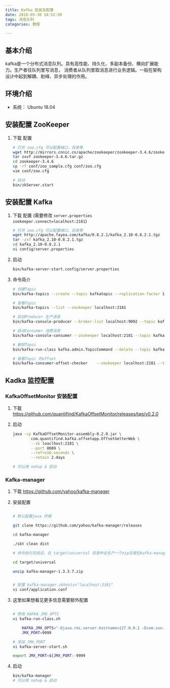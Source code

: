 ```yaml
---
title: Kafka 安装及配置
date: 2018-05-30 10:52:58
tags: 消息队列 
categories: 教程

---
```


## 基本介绍

kafka是一个分布式消息队列。具有高性能、持久化、多副本备份、横向扩展能力。生产者往队列里写消息，
消费者从队列里取消息进行业务逻辑。一般在架构设计中起到解耦、削峰、异步处理的作用。

## 环境介绍

* 系统： Ubuntu 18.04

## 安装配置 ZooKeeper

1. 下载 配置

    ```bash
    # 打开 zoo.cfg 可以配置端口，目录等
    wget http://mirrors.cnnic.cn/apache/zookeeper/zookeeper-3.4.6/zookeeper-3.4.6.tar.gz
    tar zxvf zookeeper-3.4.6.tar.gz
    cd zookeeper-3.4.6
    cp -rf conf/zoo_sample.cfg conf/zoo.cfg
    vim conf/zoo.cfg

    # 启动
    bin/zkServer.start
    ```

## 安装配置 Kafka

1. 下载 配置 (需要修改 `server.properties zookeeper.connect=localhost:2181`)

    ``` bash
    # 打开 zoo.cfg 可以配置端口，目录等
    wget http://apache.fayea.com/kafka/0.8.2.1/kafka_2.10-0.8.2.1.tgz
    tar -zxf kafka_2.10-0.8.2.1.tgz
    cd kafka_2.10-0.8.2.1
    vi config/server.properties
    ```

2. 启动

    ``` bash
    bin/kafka-server-start.config/server.properties
    ```

3. 命令简介

    ```bash
    # 创建Topic
    bin/kafka-topics --create --topic kafkatopic --replication-factor 1 --partitions 1 --zookeeper localhost:2181

    # 查看Topic
    bin/kafka-topics --list --zookeeper localhost:2181

    # 启动Producer 生产消息
    bin/kafka-console-producer --broker-list localhost:9092 --topic kafkatopic

    # 启动Consumer 消费消息
    bin/kafka-console-consumer --zookeeper localhost:2181 --topic kafkatopic --from-beginning

    # 删除Topic
    bin/kafka-run-class kafka.admin.TopicCommand --delete --topic kafkatopic --zookeeper localhost:2181

    # 查看Topic 的offset 
    bin/kafka-consumer-offset-checker    --zookeeper localhost:2181 --topic kafkatopic --group consumer

    ```

## Kadka 监控配置

### KafkaOffsetMonitor 安装配置

1. 下载     https://github.com/quantifind/KafkaOffsetMonitor/releases/tag/v0.2.0

2. 启动

    ```bash
    java -cp KafkaOffsetMonitor-assembly-0.2.0.jar \
            com.quantifind.kafka.offsetapp.OffsetGetterWeb \
            --zk loaclhost:2181 \
            --port 8089 \
            --refre10.seconds \
            --retain 2.days

    # 可以用 nohup & 启动
    ```

### Kafka-manager

1. 下载     https://github.com/yahoo/kafka-manager

2. 安装配置

    ```bash

    # 默认配置java 环境

    git clone https://github.com/yahoo/kafka-manager/releases

    cd kafka-manager

    ./sbt clean dist

    # 命令执行完成后，在 target/universal 目录中会生产一个zip压缩包kafka-manager-1.3.3.7.zip

    cd target/universal 

    unzip kafka-manager-1.3.3.7.zip


    # 配置 kafka-manager.zkhosts="localhost:2181"
    vi conf/application.conf
    ```

3. 这里如果想看见更多信息需要额外配置

    ```bash

    # 修改 KAFKA_JMX_OPTS
    vi kafka-run-class.sh

        KAFKA_JMX_OPTS="-Djava.rmi.server.hostname=127.0.0.1 -Dcom.sun.management.jmxremote=true -Dcom.sun.management.jmxremote.authenticate=false    -Dcom.sun.management.jmxremote.ssl=false"
        JMX_PORT=9999

    # 添加 JMX_PORT
    vi kafka-server-start.sh

    export JMX_PORT=${JMX_PORT:-9999

    ```

4. 启动

    ```bash
    bin/kafka-manager
    # 可以用 nohup & 启动
    ```
